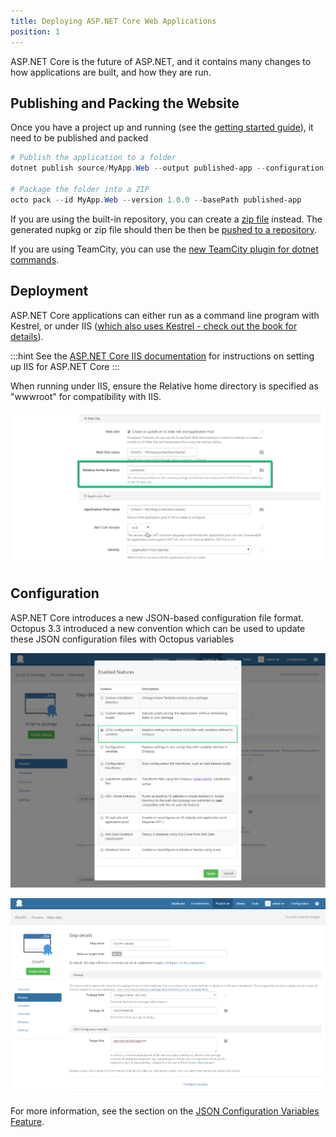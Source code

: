 ```yaml
---
title: Deploying ASP.NET Core Web Applications
position: 1
---
```



ASP.NET Core is the future of ASP.NET, and it contains many changes to how applications are built, and how they are run.

## Publishing and Packing the Website


Once you have a project up and running (see the [getting started guide](https://docs.asp.net/en/latest/getting-started.html)), it need to be published and packed

```powershell
# Publish the application to a folder
dotnet publish source/MyApp.Web --output published-app --configuration Release

# Package the folder into a ZIP
octo pack --id MyApp.Web --version 1.0.0 --basePath published-app 
```


If you are using the built-in repository, you can create a [zip file](/docs/packaging-applications/creating-zip-packages.md) instead. The generated nupkg or zip file should then be then be [pushed to a repository](/docs/packaging-applications/package-repositories/index.md).


If you are using TeamCity, you can use the [new TeamCity plugin for dotnet commands](https://github.com/JetBrains/teamcity-dnx-plugin).

## Deployment


ASP.NET Core applications can either run as a command line program with Kestrel, or under IIS ([which also uses Kestrel - check out the book for details](https://leanpub.com/aspnetdeployment)).

:::hint
See the [ASP.NET Core IIS documentation](https://docs.asp.net/en/latest/publishing/iis.html#install-the-http-platform-handler) for instructions on setting up IIS for ASP.NET Core
:::


When running under IIS, ensure the Relative home directory is specified as "wwwroot" for compatibility with IIS.


![](/docs/images/3702900/3964976.png)




## Configuration


ASP.NET Core introduces a new JSON-based configuration file format. Octopus 3.3 introduced a new convention which can be used to update these JSON configuration files with Octopus variables


![](/docs/images/3702900/5275655.png)


![](/docs/images/3702900/5275656.png)


For more information, see the section on the [JSON Configuration Variables Feature](/docs/guides/deploying-asp.net-core-web-applications/json-configuration-variables-feature.md).
